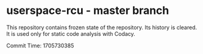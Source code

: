# userspace-rcu - master branch

This repository contains frozen state of the repository.
Its history is cleared. It is used only for static code
analysis with Codacy.

Commit Time: 1705730385